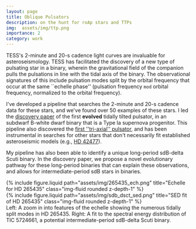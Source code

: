 ```yaml
---
layout: page
title: Oblique Pulsators
description: on the hunt for roAp stars and TTPs
img:  assets/img/ttp.png
importance: 2
category: work
---
```


TESS's 2-minute and 20-s cadence light curves are invaluable for asteroseismology. TESS has 
facilitated the discovery of a new type of pulsating star in a binary, wherein the gravitational
field of the companion pulls the pulsations in line with the tidal axis of the binary. The
observational signatures of this include pulsation modes split by the orbital frequency that occur
at the same ``echelle phase'' (pulsation frequency `mod` orbital frequency, normalized to the orbital frequency).

I've developed a pipeline that searches the 2-minute and 20-s cadence data for these stars, and
we've found over 50 examples of these stars. I led the 
<a href="https://ui.adsabs.harvard.edu/abs/2022ApJ...928L..14J/abstract">discovery paper</a> of the first <b>evolved</b>
tidally tilted pulsator, in an subdwarf B-white dwarf binary that is a Type Ia supernova progenitor. This
pipeline also discovered the <a href="https://ui.adsabs.harvard.edu/abs/2024MNRAS.528.3378Z/abstract">first 
''tri-axial'' pulsator</a>, and has been instrumental in searches for other stars that don't necessarily
fit established asteroseismic models (e.g., <a href="https://ui.adsabs.harvard.edu/abs/2023MNRAS.521.4765K/abstract">HD 42477</a>).

My pipeline has also been able to identify a unique long-period sdB-delta Scuti binary. In the discovery paper,
we propose a novel evolutionary pathway for these long-period binaries that can explain these observations, 
and allows for intermediate-period sdB stars in binaries.

<div class="row justify-content-sm-center">
    <div class="col-sm-7 mt-3 mt-md-0">
        {% include figure.liquid path="assets/img/265435_ech.png" title="Echelle for HD 265435" class="img-fluid rounded z-depth-1" %}
    </div>
    <div class="col-sm-5 mt-3 mt-md-0">
        {% include figure.liquid path="assets/img/sdb_dsct_sed.png" title="SED fit of HD 265435" class="img-fluid rounded z-depth-1" %}
    </div>
</div>
<div class="caption">
    Left: A zoom in into features of the echelle showing the numerous tidally split modes in HD 265435. Right: A fit to the 
    spectral energy distribution of TIC 5724661, a potential intermediate-period sdB-delta Scuti binary.
</div>